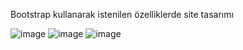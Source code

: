 Bootstrap kullanarak istenilen özelliklerde site tasarımı 


![image](https://user-images.githubusercontent.com/56133248/175657736-20081569-772d-44b0-affd-632a3d10a43e.png)
![image](https://user-images.githubusercontent.com/56133248/175657786-cbbecd55-3d5e-49d2-8efe-481a948187e6.png)
![image](https://user-images.githubusercontent.com/56133248/175657812-ae64bbb8-230f-40b8-861c-d75c75d3da00.png)
